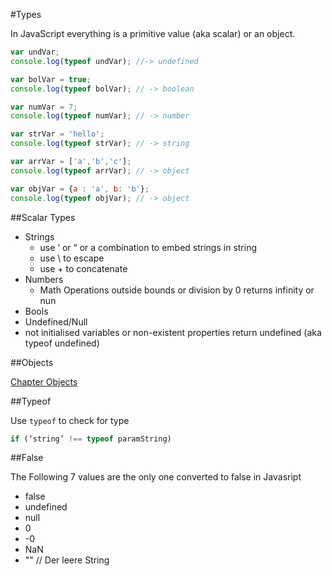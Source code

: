 #Types

In JavaScript everything is a primitive value (aka scalar) or an object.

```js
var undVar;
console.log(typeof undVar); //-> undefined

var bolVar = true;
console.log(typeof bolVar); // -> boolean

var numVar = 7;
console.log(typeof numVar); // -> number

var strVar = 'hello';
console.log(typeof strVar); // -> string

var arrVar = ['a','b','c'];
console.log(typeof arrVar); // -> object

var objVar = {a : 'a', b: 'b'};
console.log(typeof objVar); // -> object
```

##Scalar Types

- Strings
  - use ‘ or “ or a combination to embed strings in string
  - use \ to escape
  - use + to concatenate
- Numbers
  - Math Operations outside bounds or division by 0 returns infinity or nun 
- Bools
- Undefined/Null
 - not initialised variables or non-existent properties return undefined (aka typeof undefined)

##Objects

[Chapter Objects](objects.md)

##Typeof

Use `typeof` to check for type

```js
if (‘string’ !== typeof paramString)
```

##False

The Following 7 values are the only one converted to false in Javasript

- false
- undefined
- null
- 0
- -0
- NaN
- "" // Der leere String